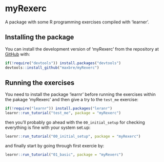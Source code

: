 
<!-- README.md is generated from README.Rmd. Please edit that file -->

# myRexerc

<!-- badges: start -->
<!-- badges: end -->

A package with some R programming exercises compiled with ‘learner’.

## Installing the package

You can install the development version of ‘myRexerc’ from the
repository at [GitHub](https://github.com/maxbre/myRexerc/) with:

``` r
if(!require("devtools")) install.packages("devtools")
devtools::install_github("maxbre/myRexerc")
```

## Running the exercises

You need to install the package ‘learnr’ before running the exercises
within the pakage ‘myRexerc’ and then give a try to the `test_me`
exercise:

``` r
if(!require("learnr")) install.packages("leranr")
learnr::run_tutorial("test_me", package = "myRexerc")
```

then you’ll probably go ahead with the `00_initial_setup` for checking
everything is fine with your system set.up:

``` r
learnr::run_tutorial("00_initial_setup", package = "myRexerc")
```

and finally start by going through first exercie by:

``` r
learnr::run_tutorial("01_basic", package = "myRexerc")
```
